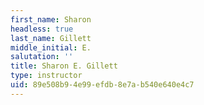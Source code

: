 ```yaml
---
first_name: Sharon
headless: true
last_name: Gillett
middle_initial: E.
salutation: ''
title: Sharon E. Gillett
type: instructor
uid: 89e508b9-4e99-efdb-8e7a-b540e640e4c7
---
```

